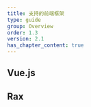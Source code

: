 ```yaml
---
title: 支持的前端框架
type: guide
group: Overview
order: 1.3
version: 2.1
has_chapter_content: true
---
```


## Vue.js

## Rax
